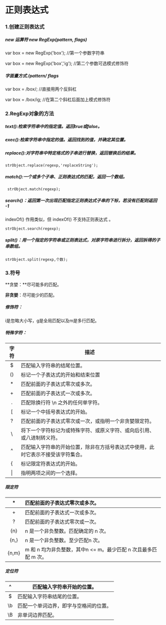 # 正则表达式

### 1.创建正则表达式

##### new 运算符        new RegExp(pattern, flags)
var box = new RegExp('box');         //第一个参数字符串

var box = new RegExp('box','ig');   //第二个参数可选模式修饰符

##### 字面量方式       /pattern/ flags

var box = /box/;       //直接用两个反斜杠

var box = /box/ig;    //在第二个斜杠后面加上模式修饰符

### 2.RegExp对象的方法

##### text():检索字符串中的指定值。返回true或false。

##### exec():检索字符串中指定的值。返回找到的值，并确定其位置。

##### replace():对字符串中特定格式的子串进行替换，返回替换后的结果。

```
strObject.replace(regexp,'replaceString'); 
```

##### match():一个或多个子串、正则表达式的匹配，返回一个数组。
```
 strObject.match(regexp); 
```

##### search()：返回第一次出现匹配指定正则表达式子串的下标，若没有匹配则返回 -1
 indexOf() 作用类似，但 indexOf() 不支持正则表达式 。 

```
strObject.search(regexp); 
```

##### split()：用一个指定的字符串或正则表达式，对原字符串进行拆分，返回拆得的子串数组。

```
strObject.split(regexp,个数); 
```

### 3.符号

**贪婪：**尽可能多的匹配。

**非贪婪**：尽可能少的匹配。

##### 修饰符：

i是忽略大小写，g是全局匹配以及m是多行匹配。

##### 特殊字符：

| 字符 | 描述                                                         |
| :--: | ------------------------------------------------------------ |
|  $   | 匹配输入字符串的结尾位置。                                   |
|  ()  | 标记一个子表达式的开始和结束位置                             |
|  *   | 匹配前面的子表达式零次或多次。                               |
|  +   | 匹配前面的子表达式一次或多次。                               |
|  .   | 匹配除换行符 \n 之外的任何单字符。                           |
|  [   | 标记一个中括号表达式的开始。                                 |
|  ?   | 匹配前面的子表达式零次或一次，或指明一个非贪婪限定符。       |
|  \   | 将下一个字符标记为或特殊字符、或原义字符、或向后引用、或八进制转义符。 |
|  ^   | 匹配输入字符串的开始位置，除非在方括号表达式中使用，此时它表示不接受该字符集合。 |
|  {   | 标记限定符表达式的开始。                                     |
|  \|  | 指明两项之间的一个选择。                                     |

##### 限定符

|   *   | 匹配前面的子表达式零次或多次。                               |
| :---: | :----------------------------------------------------------- |
|   +   | 匹配前面的子表达式一次或多次。                               |
|   ?   | 匹配前面的子表达式零次或一次。                               |
|  {n}  | n 是一个非负整数。匹配确定的 n 次。                          |
| {n,}  | n 是一个非负整数。至少匹配n 次。                             |
| {n,m} | m 和 n 均为非负整数，其中n <= m。最少匹配 n 次且最多匹配 m 次。 |

##### 定位符

|  ^   | 匹配输入字符串开始的位置。             |
| :--: | -------------------------------------- |
|  $   | 匹配输入字符串结尾的位置。             |
|  \b  | 匹配一个单词边界，即字与空格间的位置。 |
|  \B  | 非单词边界匹配。                       |

